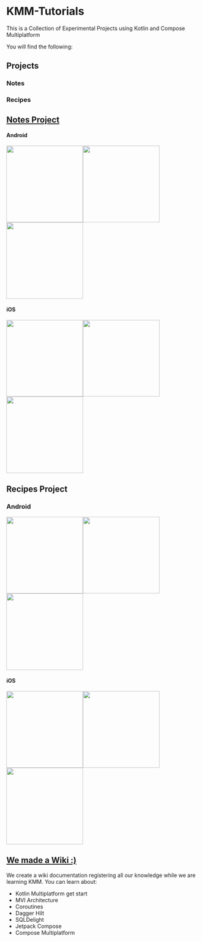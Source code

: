 # KMM-Tutorials
This is a Collection of Experimental Projects using Kotlin and Compose Multiplatform

You will find the following:

## Projects
### Notes
### Recipes

## [Notes Project](https://github.com/alexis-tamher-globant/clean-notes/tree/889be2619657b14ec7033c5d65c9419e30567ec6)
#### Android
<img width="200" src="https://github.com/anahisalgado1/KMM-Tutorials/blob/main/images/Note_Android_1.png"><img width="200" src="https://github.com/anahisalgado1/KMM-Tutorials/blob/main/images/Note_Android_2.png"><img width="200" src="https://github.com/anahisalgado1/KMM-Tutorials/blob/main/images/Note_Android_4.png">

#### iOS
<img width="200" src="https://github.com/anahisalgado1/KMM-Tutorials/blob/main/images/NoteIOS_1.png"><img width="200" src="https://github.com/anahisalgado1/KMM-Tutorials/blob/main/images/NoteIOS_3.png"><img width="200" src="https://github.com/anahisalgado1/KMM-Tutorials/blob/main/images/NoteIOS_2.png">

## Recipes Project
### Android
<img width="200" src="https://github.com/anahisalgado1/KMM-Tutorials/blob/main/images/Recipe_Android_2.png"><img width="200" src="https://github.com/anahisalgado1/KMM-Tutorials/blob/main/images/Recipe_Android_3.png"><img width="200" src="https://github.com/anahisalgado1/KMM-Tutorials/blob/main/images/Recipe_Android_4.png">

#### iOS
<img width="200" src="https://github.com/anahisalgado1/KMM-Tutorials/blob/main/images/Recipe_IOS_2.png"><img width="200" src="https://github.com/anahisalgado1/KMM-Tutorials/blob/main/images/Recipe_IOS_3.png"><img width="200" src="https://github.com/anahisalgado1/KMM-Tutorials/blob/main/images/Recipe_IOS_4.png">

## [We made a Wiki :)](https://github.com/anahisalgado1/KMM-Tutorials/wiki/Home/)
We create a wiki documentation registering all our knowledge while we are learning KMM.
You can learn about:

- Kotlin Multiplatform get start
- MVI Architecture
- Coroutines
- Dagger Hilt
- SQLDelight
- Jetpack Compose
- Compose Multiplatform
